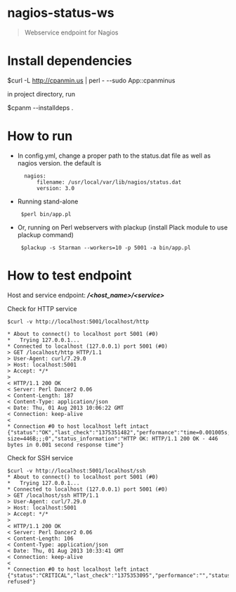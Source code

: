 nagios-status-ws
================

>Webservice endpoint for Nagios


Install dependencies
====================

$curl -L http://cpanmin.us | perl - --sudo App::cpanminus

in project directory, run

$cpanm --installdeps .


How to run
==========

- In config.yml, change a proper path to the status.dat file as well as nagios version. the default is

        nagios:
            filename: /usr/local/var/lib/nagios/status.dat
            version: 3.0

- Running stand-alone

       $perl bin/app.pl

- Or, running on Perl webservers with plackup (install Plack module to use plackup command)

       $plackup -s Starman --workers=10 -p 5001 -a bin/app.pl


How to test endpoint
====================


Host and service endpoint: ***/\<host_name>/\<service\>***

Check for HTTP service

    $curl -v http://localhost:5001/localhost/http

    * About to connect() to localhost port 5001 (#0)
    *   Trying 127.0.0.1...
    * Connected to localhost (127.0.0.1) port 5001 (#0)
    > GET /localhost/http HTTP/1.1
    > User-Agent: curl/7.29.0
    > Host: localhost:5001
    > Accept: */*
    >
    < HTTP/1.1 200 OK
    < Server: Perl Dancer2 0.06
    < Content-Length: 187
    < Content-Type: application/json
    < Date: Thu, 01 Aug 2013 10:06:22 GMT
    < Connection: keep-alive
    <
    * Connection #0 to host localhost left intact
    {"status":"OK","last_check":"1375351482","performance":"time=0.001005s;;;0.000000 size=446B;;;0","status_information":"HTTP OK: HTTP/1.1 200 OK - 446 bytes in 0.001 second response time"}


Check for SSH service

    $curl -v http://localhost:5001/localhost/ssh
	* About to connect() to localhost port 5001 (#0)
	*   Trying 127.0.0.1...
	* Connected to localhost (127.0.0.1) port 5001 (#0)
	> GET /localhost/ssh HTTP/1.1
	> User-Agent: curl/7.29.0
	> Host: localhost:5001
	> Accept: */*
	>
	< HTTP/1.1 200 OK
	< Server: Perl Dancer2 0.06
	< Content-Length: 106
	< Content-Type: application/json
	< Date: Thu, 01 Aug 2013 10:33:41 GMT
	< Connection: keep-alive
	<
	* Connection #0 to host localhost left intact
	{"status":"CRITICAL","last_check":"1375353095","performance":"","status_information":"Connection refused"}


